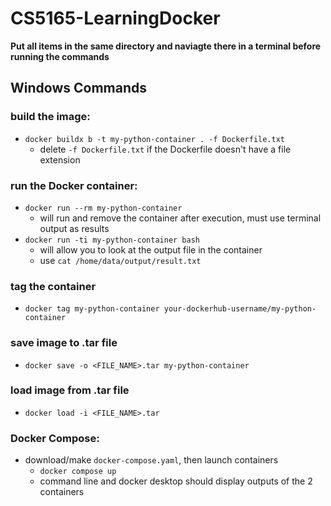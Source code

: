 # CS5165-LearningDocker

**Put all items in the same directory and naviagte there in a terminal before running the commands**

## Windows Commands

### build the image:
- `docker buildx b -t my-python-container . -f Dockerfile.txt`
  - delete `-f Dockerfile.txt` if the Dockerfile doesn't have a file extension
 
### run the Docker container:
- `docker run --rm my-python-container`
  - will run and remove the container after execution, must use terminal output as results
- `docker run -ti my-python-container bash`
  - will allow you to look at the output file in the container
  - use `cat /home/data/output/result.txt`

### tag the container
- `docker tag my-python-container your-dockerhub-username/my-python-container`
 
### save image to .tar file
- `docker save -o <FILE_NAME>.tar my-python-container`
 
### load image from .tar file
- `docker load -i <FILE_NAME>.tar`

### Docker Compose:
- download/make `docker-compose.yaml`, then launch containers
  - `docker compose up`
  - command line and docker desktop should display outputs of the 2 containers
